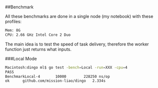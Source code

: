 ##Benchmark

All these benchmarks are done in a single node (my notebook) with these profiles:
```bash
Mem: 8G
CPU: 2.66 GHz Intel Core 2 Duo
```
The main idea is to test the speed of task delivery, therefore the worker function just returns what inputs.

###Local Mode
```bash
Macintosh:dingo ml$ go test -bench=Local -run=XXX -cpu=4
PASS
BenchmarkLocal-4       10000        228250 ns/op
ok      github.com/mission-liao/dingo   2.334s
```
